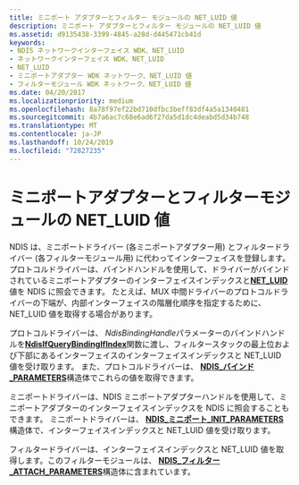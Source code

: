 ```yaml
---
title: ミニポート アダプターとフィルター モジュールの NET_LUID 値
description: ミニポート アダプターとフィルター モジュールの NET_LUID 値
ms.assetid: d9135438-3399-4845-a28d-d445471cb41d
keywords:
- NDIS ネットワークインターフェイス WDK、NET_LUID
- ネットワークインターフェイス WDK、NET_LUID
- NET_LUID
- ミニポートアダプター WDK ネットワーク、NET_LUID 値
- フィルターモジュール WDK ネットワーク、NET_LUID 値
ms.date: 04/20/2017
ms.localizationpriority: medium
ms.openlocfilehash: 8a78f97ef22bd710dfbc3beff83df4a5a1340481
ms.sourcegitcommit: 4b7a6ac7c68e6ad6f27da5d1dc4deabd5d34b748
ms.translationtype: MT
ms.contentlocale: ja-JP
ms.lasthandoff: 10/24/2019
ms.locfileid: "72827235"
---
```

# <a name="net_luid-values-for-miniport-adapters-and-filter-modules"></a>ミニポートアダプターとフィルターモジュールの NET\_LUID 値





NDIS は、ミニポートドライバー (各ミニポートアダプター用) とフィルタードライバー (各フィルターモジュール用) に代わってインターフェイスを登録します。 プロトコルドライバーは、バインドハンドルを使用して、ドライバーがバインドされているミニポートアダプターのインターフェイスインデックスと[**NET\_LUID**](https://docs.microsoft.com/windows/desktop/api/ifdef/ns-ifdef-net_luid_lh)値を NDIS に照会できます。 たとえば、MUX 中間ドライバーのプロトコルドライバーの下端が、内部インターフェイスの階層化順序を指定するために、NET\_LUID 値を取得する場合があります。

プロトコルドライバーは、 *NdisBindingHandle*パラメーターのバインドハンドルを[**NdisIfQueryBindingIfIndex**](https://docs.microsoft.com/windows-hardware/drivers/ddi/ndis/nf-ndis-ndisifquerybindingifindex)関数に渡し、フィルタースタックの最上位および下部にあるインターフェイスのインターフェイスインデックスと NET\_LUID 値を受け取ります。 また、プロトコルドライバーは、 [**NDIS\_バインド\_PARAMETERS**](https://docs.microsoft.com/windows-hardware/drivers/ddi/ndis/ns-ndis-_ndis_bind_parameters)構造体でこれらの値を取得できます。

ミニポートドライバーは、NDIS ミニポートアダプターハンドルを使用して、ミニポートアダプターのインターフェイスインデックスを NDIS に照会することもできます。 ミニポートドライバーは、 [**NDIS\_ミニポート\_INIT\_PARAMETERS**](https://docs.microsoft.com/windows-hardware/drivers/ddi/ndis/ns-ndis-_ndis_miniport_init_parameters)構造体で、インターフェイスインデックスと NET\_LUID 値を受け取ります。

フィルタードライバーは、インターフェイスインデックスと NET\_LUID 値を取得します。このフィルターモジュールは、 [**NDIS\_フィルター\_ATTACH\_PARAMETERS**](https://docs.microsoft.com/windows-hardware/drivers/ddi/ndis/ns-ndis-_ndis_filter_attach_parameters)構造体に含まれています。

 

 





